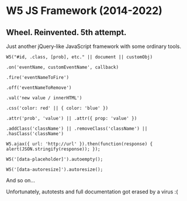 # W5 JS Framework (2014-2022)

## Wheel. Reinvented. 5th attempt. 

Just another jQuery-like JavaScript framework with some ordinary tools.

	W5("#id, .class, [prob], etc." || document || customObj)

	.on('eventName, customEventName', callback)

	.fire('eventNameToFire')

	.off('eventNameToRemove')

	.val('new value / innerHTML')

	.css('color: red' || { color: 'blue' })

	.attr('prob', 'value') || .attr({ prop: 'value' })

	.addClass('className') || .removeClass('className') || .hasClass('className')
	
	W5.ajax({ url: 'http://url' }).then(function(response) { alert(JSON.stringify(response)); });
	
	W5('[data-placeholder]').autoempty();

	W5('[data-autoresize]').autoresize();

And so on...

Unfortunately, autotests and full documentation got erased by a virus :(
